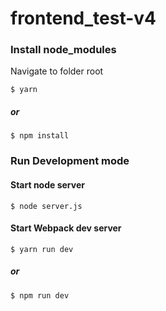 # frontend_test-v4

### Install node_modules

Navigate to folder root

```
$ yarn
```

##### or

```
$ npm install
```

### Run Development mode

#### Start node server

```
$ node server.js
```

#### Start Webpack dev server

```
$ yarn run dev
```

##### or

```
$ npm run dev
```
